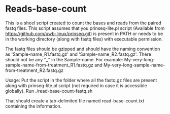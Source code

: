 # Reads-base-count

This is a sheel script created to count the bases and reads from the paired fastq files. This script assumes that you prinseq-lite.pl script (Available from https://github.com/uwb-linux/prinseq.git) is present in PATH or needs to be in the working directory (along with fastq files) with executable permission.

The fastq files should be gzipped and should have the naming convention as 'Sample-name_R1.fastq.gz' and 'Sample-name_R2.fastq.gz'. There should not be any "_" in the Sample-name. For example: My-very-long-sample-name-from-treatment_R1.fastq.gz and My-very-long-sample-name-from-treatment_R2.fastq.gz

Usage:
Put the script in the folder where all the fastq.gz files are present along with prinseq-lite.pl script (not required in case it is accessible globally).
Run ./read-base-count-fastq.sh

That should create a tab-delimited file named read-base-count.txt containing the information.
